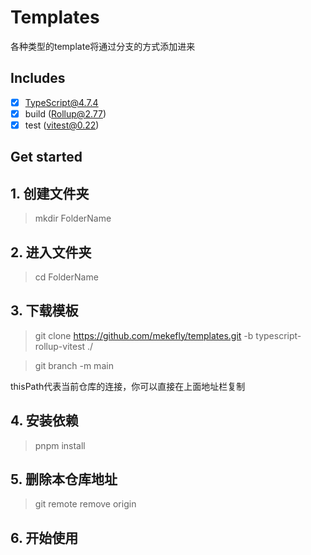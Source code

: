 # Templates

各种类型的template将通过分支的方式添加进来

## Includes

- [x] TypeScript@4.7.4
- [x] build (Rollup@2.77)
- [x] test (vitest@0.22)

## Get started

## 1. 创建文件夹

> mkdir FolderName

## 2. 进入文件夹

> cd FolderName

## 3. 下载模板

> git clone  <https://github.com/mekefly/templates.git> -b typescript-rollup-vitest ./

> git branch -m main

thisPath代表当前仓库的连接，你可以直接在上面地址栏复制

## 4. 安装依赖

> pnpm install

## 5. 删除本仓库地址

> git remote remove origin

## 6. 开始使用
